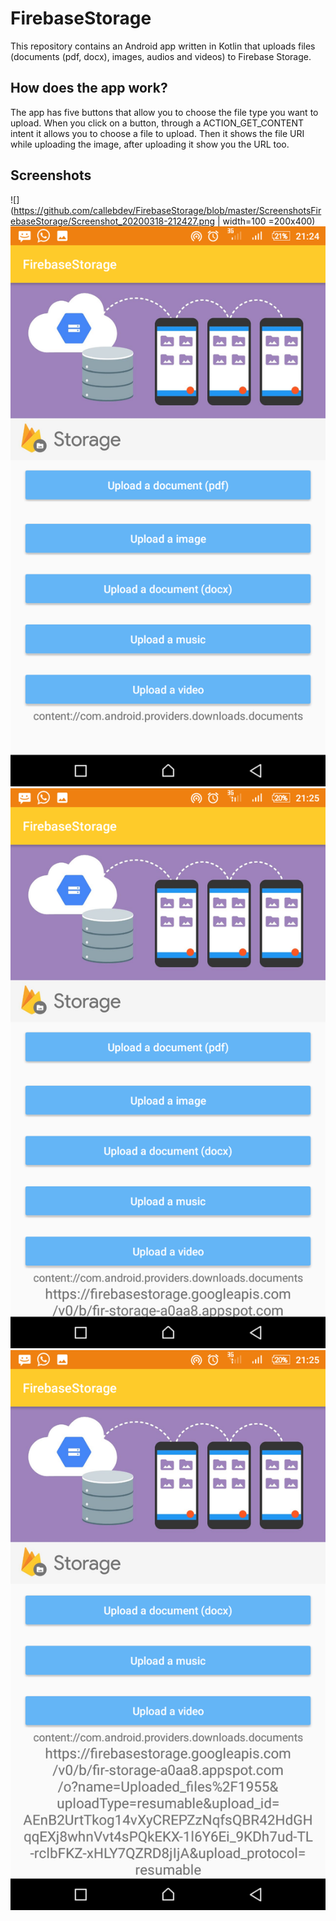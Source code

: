# FirebaseStorage
This repository contains an Android app written in Kotlin that uploads files (documents (pdf, docx), images, audios and videos) to Firebase Storage.

## How does the app work?
The app has five buttons that allow you to choose the file type you want to upload.
When you click on a button, through a ACTION_GET_CONTENT intent it allows you to choose a file to upload.
Then it shows the file URI while uploading the image, after uploading it show you the URL too.

## Screenshots
![](https://github.com/callebdev/FirebaseStorage/blob/master/ScreenshotsFirebaseStorage/Screenshot_20200318-212427.png | width=100 =200x400)
![](https://github.com/callebdev/FirebaseStorage/blob/master/ScreenshotsFirebaseStorage/Screenshot_20200318-212452.png)
![](https://github.com/callebdev/FirebaseStorage/blob/master/ScreenshotsFirebaseStorage/Screenshot_20200318-212514.png)
![](https://github.com/callebdev/FirebaseStorage/blob/master/ScreenshotsFirebaseStorage/Screenshot_20200318-212519.png)
